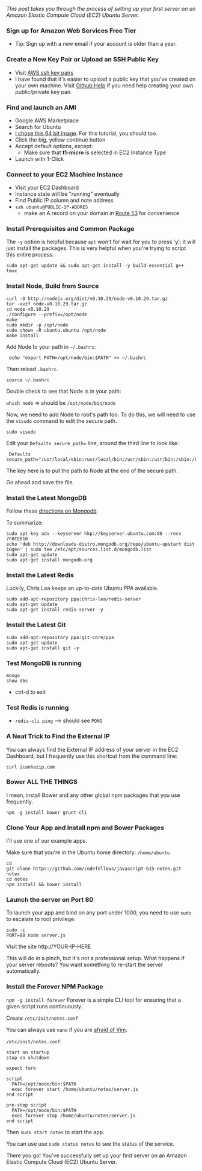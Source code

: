 *This post takes you through the process of setting up your first server on an Amazon Elastic Compute Cloud (EC2) Ubuntu Server.*

### Sign up for Amazon Web Services Free Tier

* Tip: Sign up with a new email if your account is older than a year.

### Create a New Key Pair or Upload an SSH Public Key

* Visit [AWS ssh key pairs](https://console.aws.amazon.com/ec2/v2/home?region=us-east-1#KeyPairs:)
* I have found that it's easier to upload a public key that you've created on your own machine. Visit [Github Help](https://help.github.com/articles/generating-ssh-keys) if you need help creating your own public/private key pair.

### Find and launch an AMI

* Google AWS Marketplace
* Search for Ubuntu
* [I chose this 64 bit image](https://aws.amazon.com/marketplace/pp/B00JV9JBDS/ref=srh_res_product_title?ie=UTF8&sr=0-3&qid=1402960705314). For this tutorial, you should too.
* Click the big, yellow continue button
* Accept default options, except:
	* Make sure that **t1-micro** is selected in EC2 Instance Type
* Launch with 1-Click

### Connect to your EC2 Machine Instance

* Visit your EC2 Dashboard
* Instance state will be "running" eventually
* Find Public IP column and note address
* `ssh ubuntu@PUBLIC-IP-ADDRES`
	* make an A record on your domain in [Route 53](http://aws.amazon.com/route53/) for convenience

### Install Prerequisites and Common Package

The `-y` option is helpful because `apt` won't for wait for you to press 'y'; it will just install the packages. This is very helpful when you're trying to script this entire process.

	sudo apt-get update && sudo apt-get install -y build-essential g++ tmux

### Install Node, Build from Source

	curl -O http://nodejs.org/dist/v0.10.29/node-v0.10.29.tar.gz
	tar -xvzf node-v0.10.29.tar.gz
	cd node-v0.10.29
	./configure --prefix=/opt/node
	make
	sudo mkdir -p /opt/node
	sudo chown -R ubuntu.ubuntu /opt/node
	make install

Add Node to your path in `~/.bashrc`:

     echo "export PATH=/opt/node/bin:$PATH" >> ~/.bashrc

Then reload `.bashrc`.

`source ~/.bashrc`

Double check to see that Node is in your path:

`which node` => should be `/opt/node/bin/node`

Now, we need to add Node to root's path too. To do this, we will need to use the `visudo` command to edit the secure path.

`sudo visudo`

Edit your `Defaults secure_path=` line, around the third line to look like:

     Defaults secure_path="/usr/local/sbin:/usr/local/bin:/usr/sbin:/usr/bin:/sbin:/bin:/opt/node/bin"`

The key here is to put the path to Node at the end of the secure path.

Go ahead and save the file.

### Install the Latest MongoDB

Follow these [directions on Mongodb](http://docs.mongodb.org/manual/tutorial/install-mongodb-on-ubuntu/).

To summarize:

	sudo apt-key adv --keyserver hkp://keyserver.ubuntu.com:80 --recv 7F0CEB10
	echo 'deb http://downloads-distro.mongodb.org/repo/ubuntu-upstart dist 10gen' | sudo tee /etc/apt/sources.list.d/mongodb.list
	sudo apt-get update
	sudo apt-get install mongodb-org

### Install the Latest Redis

Luckily, Chris Lea keeps an up-to-date Ubuntu PPA available.

	sudo add-apt-repository ppa:chris-lea/redis-server
	sudo apt-get update
	sudo apt-get install redis-server -y

### Install the Latest Git

	sudo add-apt-repository ppa:git-core/ppa
	sudo apt-get update
	sudo apt-get install git -y

### Test MongoDB is running

	mongo
	show dbs

* ctrl-d to exit

### Test Redis is running

* `redis-cli ping` --> should see `PONG`

### A Neat Trick to Find the External IP

You can always find the External IP address of your server in the EC2 Dashboard, but I frequently use this shortcut from the command line:

`curl icanhazip.com`

### Bower ALL THE THINGS

I mean, install Bower and any other global npm packages that you use frequently.

`npm -g install bower grunt-cli`

### Clone Your App and Install npm and Bower Packages

I'll use one of our example apps.

Make sure that you're in the Ubuntu home directory: `/home/ubuntu`

	cd
	git clone https://github.com/codefellows/javascript-b15-notes.git notes
	cd notes
	npm install && bower install

### Launch the server on Port 80

To launch your app and bind on any port under 1000, you need to use `sudo` to escalate to root privilege.

	sudo -i
	PORT=80 node server.js

Visit the site http://YOUR-IP-HERE

This will do in a pinch, but it's not a professional setup. What happens if your server reboots? You want something to re-start the server automatically.

### Install the Forever NPM Package

`npm -g install forever` Forever is a simple CLI tool for ensuring that a given script runs continuously.

Create `/etc/init/notes.conf`

You can always use `nano` if you are [afraid of Vim](http://vim-adventures.com/).

`/etc/init/notes.conf`:

	start on startup
	stop on shutdown

	expect fork

	script
	  PATH=/opt/node/bin:$PATH
	  exec forever start /home/ubuntu/notes/server.js
	end script

	pre-stop script
	  PATH=/opt/node/bin:$PATH
	  exec forever stop /home/ubuntu/notes/server.js
	end script

Then `sudo start notes` to start the app.

You can use use `sudo status notes` to see the status of the service.

There you go! You've successfully set up your first server on an Amazon Elastic Compute Cloud (EC2) Ubuntu Server.